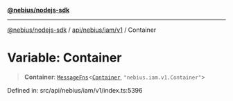 [**@nebius/nodejs-sdk**](../../../../../README.md)

---

[@nebius/nodejs-sdk](../../../../../README.md) / [api/nebius/iam/v1](../README.md) / Container

# Variable: Container

> **Container**: [`MessageFns`](../../../../../runtime/protos/core/interfaces/MessageFns.md)\<[`Container`](../interfaces/Container.md), `"nebius.iam.v1.Container"`\>

Defined in: src/api/nebius/iam/v1/index.ts:5396
